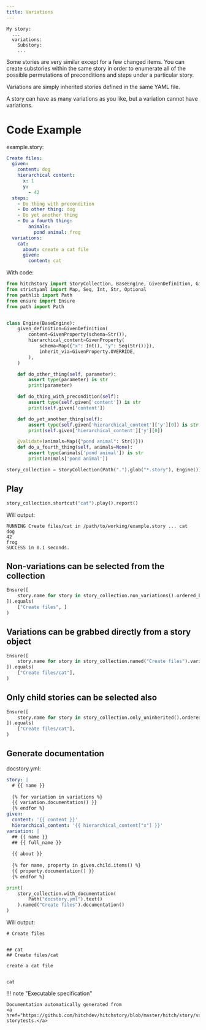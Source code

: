 ```yaml
---
title: Variations
---
```




```
My story:
  ...
  variations:
    Substory:
    ...
```

Some stories are very similar except for a few changed items. You
can create substories within the same story in order to enumerate
all of the possible permutations of preconditions and steps
under a particular story.

Variations are simply inherited stories defined in the same YAML
file.

A story can have as many variations as you like, but a variation
cannot have variations.


# Code Example



example.story:

```yaml
Create files:
  given:
    content: dog
    hierarchical content:
      x: 1
      y:
        - 42
  steps:
    - Do thing with precondition
    - Do other thing: dog
    - Do yet another thing
    - Do a fourth thing:
        animals:
          pond animal: frog
  variations:
    cat:
      about: create a cat file
      given:
        content: cat
```

With code:

```python
from hitchstory import StoryCollection, BaseEngine, GivenDefinition, GivenProperty, validate
from strictyaml import Map, Seq, Int, Str, Optional
from pathlib import Path
from ensure import Ensure
from path import Path


class Engine(BaseEngine):
    given_definition=GivenDefinition(
        content=GivenProperty(schema=Str()),
        hierarchical_content=GivenProperty(
            schema=Map({"x": Int(), "y": Seq(Str())}),
            inherit_via=GivenProperty.OVERRIDE,
        ),
    )

    def do_other_thing(self, parameter):
        assert type(parameter) is str
        print(parameter)

    def do_thing_with_precondition(self):
        assert type(self.given['content']) is str
        print(self.given['content'])

    def do_yet_another_thing(self):
        assert type(self.given['hierarchical_content']['y'][0]) is str
        print(self.given['hierarchical_content']['y'][0])

    @validate(animals=Map({"pond animal": Str()}))
    def do_a_fourth_thing(self, animals=None):
        assert type(animals['pond animal']) is str
        print(animals['pond animal'])

story_collection = StoryCollection(Path(".").glob("*.story"), Engine())

```




## Play







```python
story_collection.shortcut("cat").play().report()

```

Will output:
```
RUNNING Create files/cat in /path/to/working/example.story ... cat
dog
42
frog
SUCCESS in 0.1 seconds.
```





## Non-variations can be selected from the collection







```python
Ensure([
    story.name for story in story_collection.non_variations().ordered_by_name()
]).equals(
    ["Create files", ]
)

```




## Variations can be grabbed directly from a story object







```python
Ensure([
    story.name for story in story_collection.named("Create files").variations
]).equals(
    ["Create files/cat"],
)

```




## Only child stories can be selected also







```python
Ensure([
    story.name for story in story_collection.only_uninherited().ordered_by_name()
]).equals(
    ["Create files/cat"],
)

```




## Generate documentation





docstory.yml:

```yaml
story: |
  # {{ name }}
  
  {% for variation in variations %}
  {{ variation.documentation() }}
  {% endfor %}
given:
  content: '{{ content }}'
  hierarchical_content: '{{ hierarchical_content["x"] }}'
variation: |
  ## {{ name }}
  ## {{ full_name }}
  
  {{ about }}
  
  {% for name, property in given.child.items() %}
  {{ property.documentation() }}
  {% endfor %}
```




```python
print(
    story_collection.with_documentation(
        Path("docstory.yml").text()
    ).named("Create files").documentation()
)

```

Will output:
```
# Create files


## cat
## Create files/cat

create a cat file


cat
```










!!! note "Executable specification"

    Documentation automatically generated from 
    <a href="https://github.com/hitchdev/hitchstory/blob/master/hitch/story/variations.story">variations.story
    storytests.</a>

